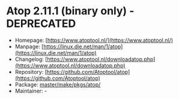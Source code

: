 # Atop 2.11.1 (binary only) - DEPRECATED
 - Homepage: [https://www.atoptool.nl/](https://www.atoptool.nl/)
 - Manpage: [https://linux.die.net/man/1/atop](https://linux.die.net/man/1/atop)
 - Changelog: [https://www.atoptool.nl/downloadatop.php](https://www.atoptool.nl/downloadatop.php)
 - Repository: [https://github.com/Atoptool/atop](https://github.com/Atoptool/atop)
 - Package: [master/make/pkgs/atop/](https://github.com/Freetz-NG/freetz-ng/tree/master/make/pkgs/atop/)
 - Maintainer: -

